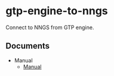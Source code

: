 # gtp-engine-to-nngs

Connect to NNGS from GTP engine.  

## Documents

* Manual
  * [Manual](./doc/manual.md)
